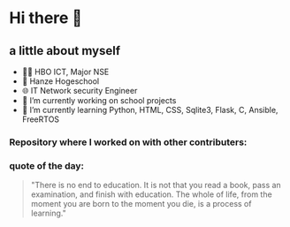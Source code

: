 # Hi there 👋
## a little about myself
- :student: HBO ICT, Major NSE
- :school: Hanze Hogeschool
- :globe_with_meridians: IT Network security Engineer
- 🔭 I’m currently working on school projects
- 🌱 I’m currently learning Python, HTML, CSS, Sqlite3, Flask, C, Ansible, FreeRTOS

### Repository where I worked on with other contributers:



### quote of the day:
>"There is no end to education. It is not that you read a book, pass an examination, and finish with education. 
The whole of life, from the moment you are born to the moment you die, is a process of learning."
